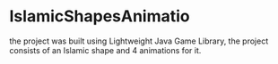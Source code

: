 # IslamicShapesAnimatio

the project was built using Lightweight Java Game Library, the project consists of an Islamic shape and 4 animations for it.
